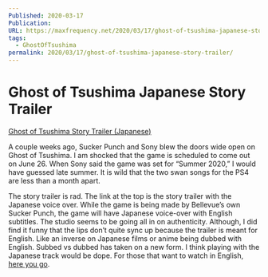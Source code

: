 ```yaml
---
Published: 2020-03-17
Publication: 
URL: https://maxfrequency.net/2020/03/17/ghost-of-tsushima-japanese-story-trailer/
tags:
  - GhostOfTsushima
permalink: 2020/03/17/ghost-of-tsushima-japanese-story-trailer/
---
```

# Ghost of Tsushima Japanese Story Trailer

[Ghost of Tsushima Story Trailer (Japanese)](https://youtu.be/1ENHA4Ue9Nw)

A couple weeks ago, Sucker Punch and Sony blew the doors wide open on Ghost of Tsushima. I am shocked that the game is scheduled to come out on June 26. When Sony said the game was set for “Summer 2020,” I would have guessed late summer. It is wild that the two swan songs for the PS4 are less than a month apart.

The story trailer is rad. The link at the top is the story trailer with the Japanese voice over. While the game is being made by Bellevue’s own Sucker Punch, the game will have Japanese voice-over with English subtitles. The studio seems to be going all in on authenticity. Although, I did find it funny that the lips don’t quite sync up because the trailer is meant for English. Like an inverse on Japanese films or anime being dubbed with English. Subbed vs dubbed has taken on a new form. I think playing with the Japanese track would be dope. For those that want to watch in English, [here you go](https://youtu.be/rTNfgIAi3pY).